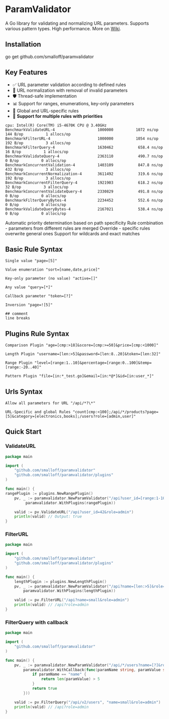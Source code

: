 # ParamValidator

A Go library for validating and normalizing URL parameters. Supports various pattern types. High performance. More on [Wiki](smalloff/paramvalidator/wiki/Documentation).

## Installation
go get github.com/smalloff/paramvalidator

## Key Features

- ✅ URL parameter validation according to defined rules  
- 🔄 URL normalization with removal of invalid parameters  
- 🛡️ Thread-safe implementation  
- 📊 Support for ranges, enumerations, key-only parameters  
- 🎯 Global and URL-specific rules  
- 🔀 **Support for multiple rules with priorities**

```
cpu: Intel(R) Core(TM) i5-4670K CPU @ 3.40GHz
BenchmarkValidateURL-4               	 1000000	      1072 ns/op	     144 B/op	       1 allocs/op
BenchmarkFilterURL-4                 	 1000000	      1054 ns/op	     192 B/op	       3 allocs/op
BenchmarkFilterQuery-4               	 1630462	       658.4 ns/op	      16 B/op	       1 allocs/op
BenchmarkValidateQuery-4             	 2363110	       490.7 ns/op	       0 B/op	       0 allocs/op
BenchmarkConcurrentValidation-4      	 1403109	       847.8 ns/op	     432 B/op	       3 allocs/op
BenchmarkConcurrentNormalization-4   	 3611492	       319.6 ns/op	     192 B/op	       3 allocs/op
BenchmarkConcurrentFilterQuery-4     	 1921903	       618.2 ns/op	      32 B/op	       3 allocs/op
BenchmarkConcurrentValidateQuery-4   	 2330829	       491.8 ns/op	       0 B/op	       0 allocs/op
BenchmarkFilterQueryBytes-4          	 2234452	       552.6 ns/op	       0 B/op	       0 allocs/op
BenchmarkValidateQueryBytes-4        	 2167021	       538.4 ns/op	       0 B/op	       0 allocs/op
```

Automatic priority determination based on path specificity
Rule combination - parameters from different rules are merged
Override - specific rules overwrite general ones
Support for wildcards and exact matches


## Basic Rule Syntax
```
Single value "page=[5]"

Value enumeration "sort=[name,date,price]"

Key-only parameter (no value) "active=[]"

Any value "query=[*]"

Callback parameter "token=[?]"

Inversion "page=![5]"

## comment
line breaks
```

## Plugins Rule Syntax
```
Comparison Plugin "age=[cmp:>18]&score=[cmp:>=50]&price=[cmp:<1000]"

Length Plugin "username=[len:>5]&password=[len:8..20]&token=[len:32]"

Range Plugin "level=[range:1..10]&percentage=[range:0..100]&temp=[range:-20..40]"

Pattern Plugin "file=[in:*_test.go]&email=[in:*@*]&id=[in:user_*]"
```

## Urls Syntax
```
Allow all parameters for URL "/api/*?\*"

URL-Specific and global Rules "count[cmp:<100];/api/*/products?page=[5]&category=[electronics,books];/users?role=[admin,user]"
```

## Quick Start


### ValidateURL
```go
package main

import (
    "github.com/smalloff/paramvalidator"
    "github.com/smalloff/paramvalidator/plugins"
)

func main() {
rangePlugin := plugins.NewRangePlugin()
    pv, _ := paramvalidator.NewParamValidator("/api?user_id=[range:1-100]&role=[moderator,admin]",
         paramvalidator.WithPlugins(rangePlugin))

    valid := pv.ValidateURL("/api?user_id=42&role=admin")
    println(valid) // Output: true
}
```

### FilterURL
```go
package main

import (
	"github.com/smalloff/paramvalidator"
	"github.com/smalloff/paramvalidator/plugins"
)

func main() {
	lengthPlugin := plugins.NewLengthPlugin()
	pv, _ := paramvalidator.NewParamValidator("/api?name=[len:>5]&role=[moderator,admin]",
		paramvalidator.WithPlugins(lengthPlugin))

	valid := pv.FilterURL("/api?name=small&role=admin")
	println(valid) // /api?role=admin
}
```

### FilterQuery with callback
```go
package main

import (
	"github.com/smalloff/paramvalidator"
)

func main() {
	pv, _ := paramvalidator.NewParamValidator("/api/*/users?name=[?]&role=[moderator,admin]",
		paramvalidator.WithCallback(func(paramName string, paramValue string) bool {
			if paramName == "name" {
				return len(paramValue) > 5
			}
			return true
		}))

	valid := pv.FilterQuery("/api/v2/users", "name=small&role=admin")
	println(valid) // /api?role=admin
}
```
